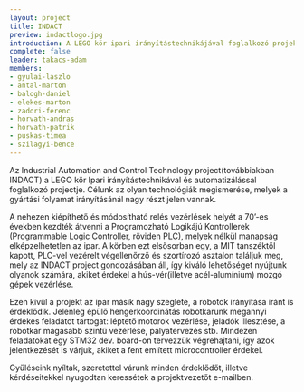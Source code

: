 ```yaml
---
layout: project
title: INDACT
preview: indactlogo.jpg
introduction: A LEGO kör ipari irányítástechnikájával foglalkozó projektje.
complete: false
leader: takacs-adam
members:
- gyulai-laszlo
- antal-marton
- balogh-daniel
- elekes-marton
- zadori-ferenc
- horvath-andras
- horvath-patrik
- puskas-timea
- szilagyi-bence
---
```

Az Industrial Automation and Control Technology project(továbbiakban INDACT) a LEGO kör Ipari irányítástechnikával és automatizálással foglalkozó projectje. Célunk az olyan technológiák megismerése, melyek a gyártási folyamat irányításánál nagy részt jelen vannak.

A nehezen kiépíthető és módosítható relés vezérlések helyét a 70’-es években kezdték átvenni a Programozható Logikájú Kontrollerek (Programmable Logic Controller, röviden PLC), melyek nélkül manapság elképzelhetetlen az ipar. A körben ezt elsősorban egy, a MIT tanszéktől kapott, PLC-vel vezérelt végellenőrző és szortírozó asztalon találjuk meg, mely az INDACT project gondozásában áll, így kiváló lehetőséget nyújtunk olyanok számára, akiket érdekel a hús-vér(illetve acél-alumínium) mozgó gépek vezérlése.

Ezen kívül a projekt az ipar másik nagy szeglete, a robotok irányítása iránt is érdeklődik. Jelenleg épülő hengerkoordinátás robotkarunk megannyi érdekes feladatot tartogat: léptető motorok vezérlése, jeladók illesztése, a robotkar magasabb szintű vezérlése, pályatervezés stb. Mindezen feladatokat egy STM32 dev. board-on tervezzük végrehajtani, így azok jelentkezését is várjuk, akiket a fent említett microcontroller érdekel.

Gyűléseink nyíltak, szeretettel várunk minden érdeklődőt, illetve kérdéseitekkel nyugodtan keressétek a projektvezetőt e-mailben.
